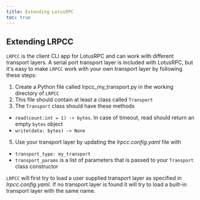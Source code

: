 ```yaml
---
title: Extending LotusRPC
toc: true
---
```


## Extending LRPCC
`LRPCC` is the client CLI app for LotusRPC and can work with different transport layers. A serial port transport layer is included with LotusRPC, but it's easy to make `LRPCC` work with your own transport layer by following these steps:

1. Create a Python file called lrpcc_my_transport.py in the working directory of `LRPCC`
2. This file should contain at least a class called `Transport`
3. The `Transport` class should have these methods
  * `read(count:int = 1) -> bytes`. In case of timeout, read should return an empty `bytes` object
  * `write(data: bytes) -> None`
5. Use your transport layer by updating the _lrpcc.config.yaml_ file with
  * `transport_type: my_transport`
  * `transport_params` is a list of parameters that is passed to your `Transport` class constructor

`LRPCC` will first try to load a user supplied transport layer as specified in _lrpcc.config.yaml_. If no transport layer is found it will try to load a built-in transport layer with the same name.
